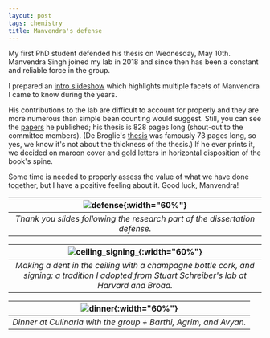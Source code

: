 ```yaml
---
layout: post
tags: chemistry
title: Manvendra's defense
---
```


My first PhD student defended his thesis on Wednesday, May 10th. Manvendra Singh joined my lab in 2018 and since then has been a constant and reliable force in the group. 

I prepared an [intro slideshow](/_assets/manvendra_defense_intro.pdf) which highlights multiple facets of Manvendra I came to know during the years. 

His contributions to the lab are difficult to account for properly and they are more numerous than simple bean counting would suggest. Still, you can see the [papers](/publications/) he published; his thesis is 828 pages long (shout-out to the committee members). (De Broglie's [thesis](https://fondationlouisdebroglie.org/LDB-oeuvres/De_Broglie_Kracklauer.pdf) was famously 73 pages long, so yes, we know it's not about the thickness of the thesis.) If he ever prints it, we decided on maroon cover and gold letters in horizontal disposition of the book's spine. 

Some time is needed to properly assess the value of what we have done together, but I have a positive feeling about it. Good luck, Manvendra!

| ![defense](/_assets/defense_msi.jpeg){:width="60%"} |
|:---:|
| *Thank you slides following the research part of the dissertation defense.*|

| ![ceiling_signing_](/_assets/ceiling_msi.jpeg){:width="60%"} |
|:---:|
| *Making a dent in the ceiling with a champagne bottle cork, and signing: a tradition I adopted from Stuart Schreiber's lab at Harvard and Broad.*|

| ![dinner](/_assets/dinner_msi.jpeg){:width="60%"} |
|:---:|
| *Dinner at Culinaria with the group + Barthi, Agrim, and Avyan.*|